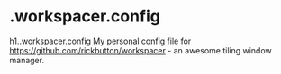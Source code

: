 # .workspacer.config
h1..workspacer.config
My personal config file for https://github.com/rickbutton/workspacer - an awesome tiling window manager.
